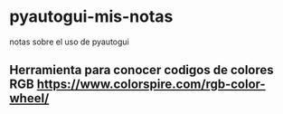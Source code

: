 # pyautogui-mis-notas
notas sobre el uso de  pyautogui


## Herramienta para conocer codigos de colores RGB https://www.colorspire.com/rgb-color-wheel/

